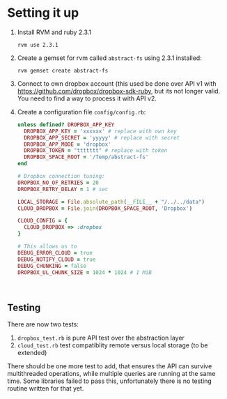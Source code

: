 # Setting it up

1. Install RVM and ruby 2.3.1

   ```shell
   rvm use 2.3.1
   ```

2. Create a gemset for rvm called `abstract-fs` using 2.3.1 installed:

   ```shell
   rvm gemset create abstract-fs
   ```

3. Connect to own dropbox account (this used be done over API v1 with https://github.com/dropbox/dropbox-sdk-ruby, but its not longer valid. You need to find a way to process it with API v2.

4. Create a configuration file `config/config.rb`:

   ```ruby
   unless defined? DROPBOX_APP_KEY
     DROPBOX_APP_KEY = 'xxxxxx' # replace with own key
     DROPBOX_APP_SECRET = 'yyyyy' # replace with secret
     DROPBOX_APP_MODE = 'dropbox' 
     DROPBOX_TOKEN = "ttttttt" # replace with token
     DROPBOX_SPACE_ROOT = '/Temp/abstract-fs'
   end

   # Dropbox connection tuning:
   DROPBOX_NO_OF_RETRIES = 20
   DROPBOX_RETRY_DELAY = 1 # sec

   LOCAL_STORAGE = File.absolute_path(__FILE__ + "/../../data")
   CLOUD_DROPBOX = File.join(DROPBOX_SPACE_ROOT, 'Dropbox')

   CLOUD_CONFIG = {
     CLOUD_DROPBOX => :dropbox
   }

   # This allows us to
   DEBUG_ERROR_CLOUD = true
   DEBUG_NOTIFY_CLOUD = true
   DEBUG_CHUNKING = false
   DROPBOX_UL_CHUNK_SIZE = 1024 * 1024 # 1 MiB

   ```

   ​

## Testing

There are now two tests:

1. `dropbox_test.rb` is pure API test over the abstraction layer
2. `cloud_test.rb` test compatiblity remote versus local storage (to be extended)

There should be one more test to add, that ensures the API can survive multithreaded operations, while multiple queries are running at the same time. Some libraries failed to pass this, unfortunately there is no testing routine written for that yet.

